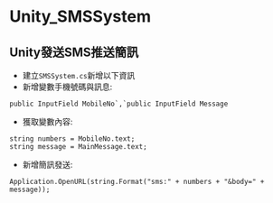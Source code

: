 # Unity_SMSSystem

## Unity發送SMS推送簡訊    

* 建立`SMSSystem.cs`新增以下資訊          
* 新增變數手機號碼與訊息:    
```
public InputField MobileNo`,`public InputField Message
```    
* 獲取變數內容:       
```
string numbers = MobileNo.text;
string message = MainMessage.text;
```
* 新增簡訊發送:     
```
Application.OpenURL(string.Format("sms:" + numbers + "&body=" + message));    
```



